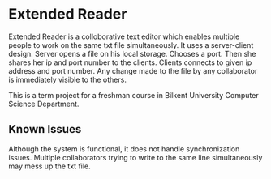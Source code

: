 Extended Reader
===============
Extended Reader is a colloborative text editor which enables multiple people to work on the same txt file simultaneously. It uses a server-client design. Server opens a file on his local storage. Chooses a port. Then she shares her ip and port number to the clients. Clients connects to given ip address and port number. Any change made to the file by any collaborator is immediately visible to the others.

This is a term project for a freshman course in Bilkent University Computer Science Department.

Known Issues
-------------
Although the system is functional, it does not handle synchronization issues. Multiple collaborators trying to write to the same line simultaneously may mess up the txt file.